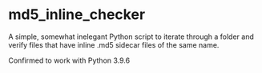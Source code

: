 # md5_inline_checker
A simple, somewhat inelegant Python script to iterate through a folder and verify files that have inline .md5 sidecar files of the same name.

Confirmed to work with Python  3.9.6
